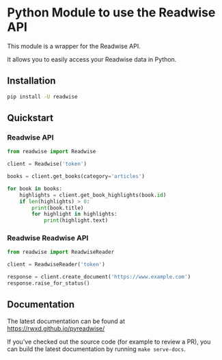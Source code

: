 # Python Module to use the Readwise API

This module is a wrapper for the Readwise API.

It allows you to easily access your Readwise data in Python.

## Installation

```bash
pip install -U readwise
```

## Quickstart

### Readwise API

```python
from readwise import Readwise

client = Readwise('token')

books = client.get_books(category='articles')

for book in books:
	highlights = client.get_book_highlights(book.id)
	if len(highlights) > 0:
		print(book.title)
		for highlight in highlights:
			print(highlight.text)
```

### Readwise Readwise API

```python
from readwise import ReadwiseReader

client = ReadwiseReader('token')

response = client.create_document('https://www.example.com')
response.raise_for_status()
```

## Documentation

The latest documentation can be found at <https://rwxd.github.io/pyreadwise/>

If you've checked out the source code (for example to review a PR), you can build the latest documentation by running `make serve-docs`.
